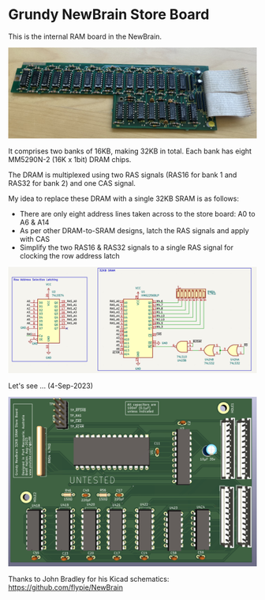 # Grundy NewBrain Store Board

This is the internal RAM board in the NewBrain.<br>

![Original Store Board](DRAM_Store_Board.jpg)

It comprises two banks of 16KB, making 32KB in total.  Each bank has eight MM5290N-2 (16K x 1bit) DRAM chips.<br>

The DRAM is multiplexed using two RAS signals (RAS16 for bank 1 and RAS32 for bank 2) and one CAS signal.<br>

My idea to replace these DRAM with a single 32KB SRAM is as follows:<br>
- There are only eight address lines taken across to the store board: A0 to A6 & A14<br>
- As per other DRAM-to-SRAM designs, latch the RAS signals and apply with CAS<br>
- Simplify the two RAS16 & RAS32 signals to a single RAS signal for clocking the row address latch<br>

![SRAM Store Board](SRAM_Store_Board_schematic.png)

Let's see ... (4-Sep-2023)<br>

![SRAM Store Board PCB](SRAM_Store_Board_untested.png)

Thanks to John Bradley for his Kicad schematics:<br>
https://github.com/flypie/NewBrain<br>
